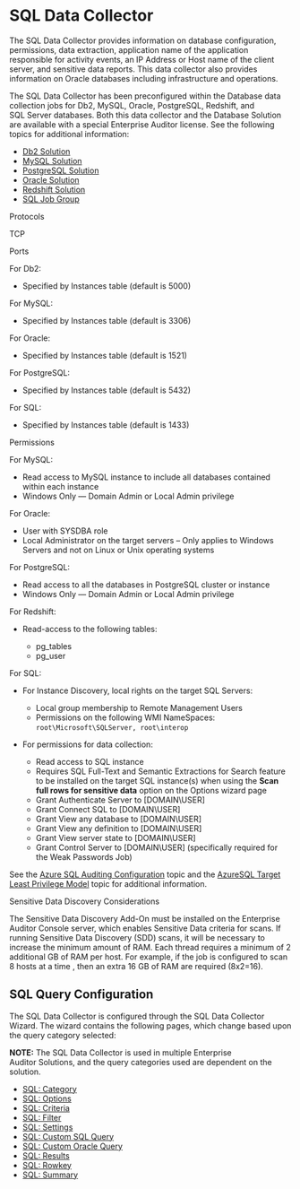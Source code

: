 # SQL Data Collector

The SQL Data Collector provides information on database configuration, permissions, data extraction,
application name of the application responsible for activity events, an IP Address or Host name of
the client server, and sensitive data reports. This data collector also provides information on
Oracle databases including infrastructure and operations.

The SQL Data Collector has been preconfigured within the Database data collection jobs for Db2,
MySQL, Oracle, PostgreSQL, Redshift, and SQL Server databases. Both this data collector and the
Database Solution are available with a special Enterprise Auditor license. See the following topics
for additional information:

- [Db2 Solution](/docs/accessanalyzer/11.6/solutions/databases/db2/overview.md)
- [MySQL Solution](/docs/accessanalyzer/11.6/solutions/databases/mysql/overview.md)
- [PostgreSQL Solution](/docs/accessanalyzer/11.6/solutions/databases/postgresql/overview.md)
- [Oracle Solution](/docs/accessanalyzer/11.6/solutions/databases/oracle/overview.md)
- [Redshift Solution](/docs/accessanalyzer/11.6/solutions/databases/redshift/overview.md)
- [SQL Job Group](/docs/accessanalyzer/11.6/solutions/databases/sql/overview.md)

Protocols

TCP

Ports

For Db2:

- Specified by Instances table (default is 5000)

For MySQL:

- Specified by Instances table (default is 3306)

For Oracle:

- Specified by Instances table (default is 1521)

For PostgreSQL:

- Specified by Instances table (default is 5432)

For SQL:

- Specified by Instances table (default is 1433)

Permissions

For MySQL:

- Read access to MySQL instance to include all databases contained within each instance
- Windows Only — Domain Admin or Local Admin privilege

For Oracle:

- User with SYSDBA role
- Local Administrator on the target servers – Only applies to Windows Servers and not on Linux or
  Unix operating systems

For PostgreSQL:

- Read access to all the databases in PostgreSQL cluster or instance
- Windows Only — Domain Admin or Local Admin privilege

For Redshift:

- Read-access to the following tables:

    - pg_tables
    - pg_user

For SQL:

- For Instance Discovery, local rights on the target SQL Servers:

    - Local group membership to Remote Management Users
    - Permissions on the following WMI NameSpaces: `root\Microsoft\SQLServer, root\interop`

- For permissions for data collection:

    - Read access to SQL instance
    - Requires SQL Full-Text and Semantic Extractions for Search feature to be installed on the
      target SQL instance(s) when using the **Scan full rows for sensitive data** option on the
      Options wizard page
    - Grant Authenticate Server to [DOMAIN\USER]
    - Grant Connect SQL to [DOMAIN\USER]
    - Grant View any database to [DOMAIN\USER]
    - Grant View any definition to [DOMAIN\USER]
    - Grant View server state to [DOMAIN\USER]
    - Grant Control Server to [DOMAIN\USER] (specifically required for the Weak Passwords Job)

See the
[Azure SQL Auditing Configuration](/docs/accessanalyzer/11.6/requirements/target/config/azuresqlaccess.md)
topic and the
[AzureSQL Target Least Privilege Model](/docs/accessanalyzer/11.6/requirements/target/config/databaseazuresql.md)
topic for additional information.

Sensitive Data Discovery Considerations

The Sensitive Data Discovery Add-On must be installed on the Enterprise Auditor Console server,
which enables Sensitive Data criteria for scans. If running Sensitive Data Discovery (SDD) scans, it
will be necessary to increase the minimum amount of RAM. Each thread requires a minimum of 2
additional GB of RAM per host. For example, if the job is configured to scan 8 hosts at a time ,
then an extra 16 GB of RAM are required (8x2=16).

## SQL Query Configuration

The SQL Data Collector is configured through the SQL Data Collector Wizard. The wizard contains the
following pages, which change based upon the query category selected:

**NOTE:** The SQL Data Collector is used in multiple Enterprise Auditor Solutions, and the query
categories used are dependent on the solution.

- [SQL: Category](/docs/accessanalyzer/11.6/admin/datacollector/sql/category.md)
- [SQL: Options](/docs/accessanalyzer/11.6/admin/datacollector/sql/options.md)
- [SQL: Criteria](/docs/accessanalyzer/11.6/admin/datacollector/sql/criteria.md)
- [SQL: Filter](/docs/accessanalyzer/11.6/admin/datacollector/sql/filter.md)
- [SQL: Settings](/docs/accessanalyzer/11.6/admin/datacollector/sql/settings.md)
- [SQL: Custom SQL Query](/docs/accessanalyzer/11.6/admin/datacollector/sql/customquerysql.md)
- [SQL: Custom Oracle Query](/docs/accessanalyzer/11.6/admin/datacollector/sql/customqueryoracle.md)
- [SQL: Results](/docs/accessanalyzer/11.6/admin/datacollector/sql/results.md)
- [SQL: Rowkey](/docs/accessanalyzer/11.6/admin/datacollector/sql/rowkey.md)
- [SQL: Summary](/docs/accessanalyzer/11.6/admin/datacollector/sql/summary.md)
